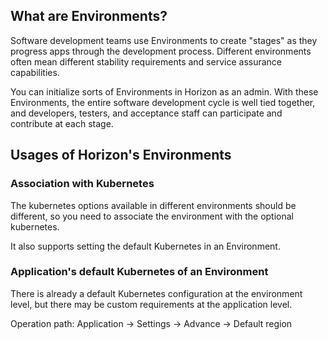 ## What are Environments?

Software development teams use Environments to create "stages" as they progress apps through the development process. Different environments often mean different stability requirements and service assurance capabilities.

You can initialize sorts of Environments in Horizon as an admin. With these Environments, the entire software development cycle is well tied together, and developers, testers, and acceptance staff can participate and contribute at each stage.

## Usages of Horizon's Environments

### Association with Kubernetes

The kubernetes options available in different environments should be different, so you need to associate the environment with the optional kubernetes.

It also supports setting the default Kubernetes in an Environment.

### Application's default Kubernetes of an Environment

There is already a default Kubernetes configuration at the environment level, but there may be custom requirements at the application level.

Operation path: Application -> Settings -> Advance -> Default region
